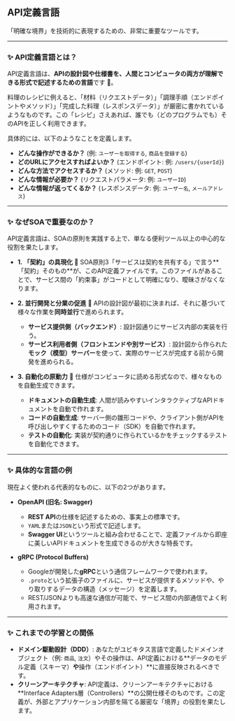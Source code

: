 ## API定義言語

「明確な境界」を技術的に表現するための、非常に重要なツールです。

---
### ✨ API定義言語とは？

API定義言語は、**APIの設計図や仕様書を、人間とコンピュータの両方が理解できる形式で記述するための言語**です 📜。

料理のレシピに例えると、「材料（リクエストデータ）」「調理手順（エンドポイントやメソッド）」「完成した料理（レスポンスデータ）」が厳密に書かれているようなものです。この「レシピ」さえあれば、誰でも（どのプログラムでも）そのAPIを正しく利用できます。

具体的には、以下のようなことを定義します。

* **どんな操作ができるか？** (例: `ユーザーを取得する`, `商品を登録する`)
* **どのURLにアクセスすればよいか？** (エンドポイント: 例: `/users/{userId}`)
* **どんな方法でアクセスするか？** (メソッド: 例: `GET`, `POST`)
* **どんな情報が必要か？** (リクエストパラメータ: 例: `ユーザーID`)
* **どんな情報が返ってくるか？** (レスポンスデータ: 例: `ユーザー名`, `メールアドレス`)

---

### ✨ なぜSOAで重要なのか？

API定義言語は、SOAの原則を実践する上で、単なる便利ツール以上の中心的な役割を果たします。

* **1. 「契約」の具現化** 🤝
    SOA原則3「サービスは契約を共有する」で言う**「契約」そのもの**が、このAPI定義ファイルです。このファイルがあることで、サービス間の「約束事」がコードとして明確になり、曖昧さがなくなります。

* **2. 並行開発と分業の促進** 🚀
    APIの設計図が最初に決まれば、それに基づいて様々な作業を**同時並行**で進められます。
    * **サービス提供側（バックエンド）**: 設計図通りにサービス内部の実装を行う。
    * **サービス利用者側（フロントエンドや別サービス）**: 設計図から作られた**モック（模型）サーバー**を使って、実際のサービスが完成する前から開発を進められる。
    

* **3. 自動化の原動力** 🤖
    仕様がコンピュータに読める形式なので、様々なものを自動生成できます。
    * **ドキュメントの自動生成**: 人間が読みやすいインタラクティブなAPIドキュメントを自動で作れます。
    * **コードの自動生成**: サーバー側の雛形コードや、クライアント側がAPIを呼び出しやすくするためのコード（SDK）を自動で作れます。
    * **テストの自動化**: 実装が契約通りに作られているかをチェックするテストを自動化できます。

---

### ✨ 具体的な言語の例

現在よく使われる代表的なものに、以下の2つがあります。

* **OpenAPI (旧名: Swagger)**
    * **REST API**の仕様を記述するための、事実上の標準です。
    * `YAML`または`JSON`という形式で記述します。
    * **Swagger UI**というツールと組み合わせることで、定義ファイルから即座に美しいAPIドキュメントを生成できるのが大きな特長です。

* **gRPC (Protocol Buffers)**
    * Googleが開発した**gRPC**という通信フレームワークで使われます。
    * `.proto`という拡張子のファイルに、サービスが提供するメソッドや、やり取りするデータの構造（メッセージ）を定義します。
    * REST/JSONよりも高速な通信が可能で、サービス間の内部通信でよく利用されます。

---

### ✨ これまでの学習との関係

* **ドメイン駆動設計（DDD）**: あなたがユビキタス言語で定義したドメインオブジェクト（例: `商品`, `注文`）やその操作は、API定義における**データのモデル定義（スキーマ）**や**操作（エンドポイント）**に直接反映されるべきです。
* **クリーンアーキテクチャ**: API定義は、クリーンアーキテクチャにおける**Interface Adapters層（Controllers）**の公開仕様そのものです。この定義が、外部とアプリケーション内部を隔てる厳密な「境界」の役割を果たします。